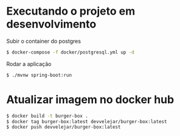 # Executando o projeto em desenvolvimento

Subir o container do postgres

```bash
$ docker-compose -f docker/postgresql.yml up -d
```

Rodar a aplicação

```bash
$ ./mvnw spring-boot:run
```

# Atualizar imagem no docker hub

```bash
$ docker build -t burger-box .
$ docker tag burger-box:latest devvelejar/burger-box:latest
$ docker push devvelejar/burger-box:latest
```